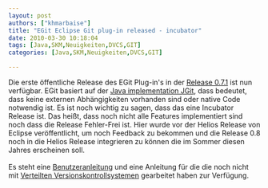 ```yaml
---
layout: post
authors: ["khmarbaise"]
title: "EGit Eclipse Git plug-in released - incubator"
date: 2010-03-30 10:18:04
tags: [Java,SKM,Neuigkeiten,DVCS,GIT]
categories: [Java,SKM,Neuigkeiten,DVCS,GIT]

---
```

Die erste öffentliche Release des EGit Plug-in's in der <a href="http://dev.eclipse.org/mhonarc/lists/egit-dev/msg01002.html">Release 0.7.1</a> ist nun verfügbar. EGit basiert auf der <a href="http://www.eclipse.org/jgit/">Java implementation JGit</a>, dass bedeutet, dass keine externen Abhängigkeiten vorhanden sind oder native Code notwendig ist. Es ist noch wichtig zu sagen, dass das eine Incubator Release ist. Das heißt, dass noch nicht alle Features implementiert sind noch dass die Release Fehler-Frei ist. Hier wurde vor der Helios Release von Eclipse veröffentlicht, um noch Feedback zu bekommen und die Release 0.8 noch in die Helios Release integrieren zu können die im Sommer diesen Jahres erscheinen soll.
<br/>
<br/>
Es steht eine <a href="http://wiki.eclipse.org/EGit/User_Guide">Benutzeranleitung</a> und eine Anleitung für die die noch nicht mit <a href="http://wiki.eclipse.org/EGit/Git_For_Eclipse_Users">Verteilten Versionskontrollsystemen</a> gearbeitet haben  zur Verfügung.

